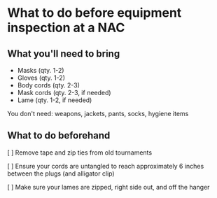 # What to do before equipment inspection at a NAC

## What you'll need to bring

- Masks (qty. 1-2)
- Gloves (qty. 1-2)
- Body cords (qty. 2-3)
- Mask cords (qty. 2-3, if needed)
- Lame (qty. 1-2, if needed)

You don't need: weapons, jackets, pants, socks, hygiene items

## What to do beforehand

[ ] Remove tape and zip ties from old tournaments

[ ] Ensure your cords are untangled to reach approximately 6 inches between the plugs (and alligator clip)

[ ] Make sure your lames are zipped, right side out, and off the hanger
